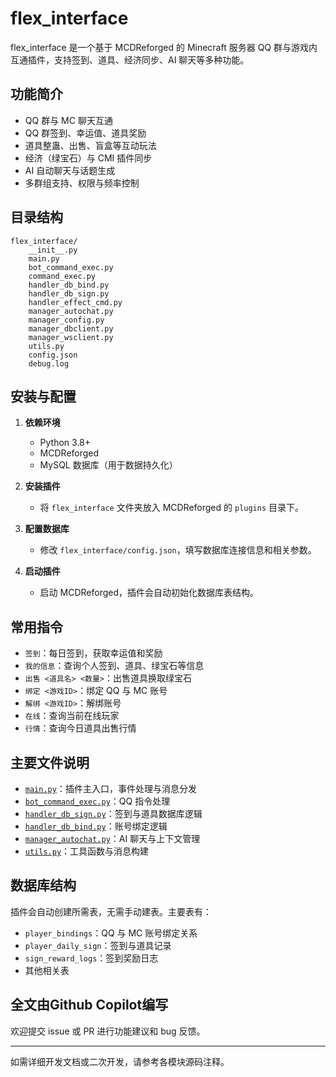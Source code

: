 
# flex_interface

flex_interface 是一个基于 MCDReforged 的 Minecraft 服务器 QQ 群与游戏内互通插件，支持签到、道具、经济同步、AI 聊天等多种功能。

## 功能简介

- QQ 群与 MC 聊天互通
- QQ 群签到、幸运值、道具奖励
- 道具整蛊、出售、盲盒等互动玩法
- 经济（绿宝石）与 CMI 插件同步
- AI 自动聊天与话题生成
- 多群组支持、权限与频率控制

## 目录结构

```
flex_interface/
    __init__.py
    main.py
    bot_command_exec.py
    command_exec.py
    handler_db_bind.py
    handler_db_sign.py
    handler_effect_cmd.py
    manager_autochat.py
    manager_config.py
    manager_dbclient.py
    manager_wsclient.py
    utils.py
    config.json
    debug.log
```

## 安装与配置

1. **依赖环境**
   - Python 3.8+
   - MCDReforged
   - MySQL 数据库（用于数据持久化）

2. **安装插件**
   - 将 `flex_interface` 文件夹放入 MCDReforged 的 `plugins` 目录下。

3. **配置数据库**
   - 修改 `flex_interface/config.json`，填写数据库连接信息和相关参数。

4. **启动插件**
   - 启动 MCDReforged，插件会自动初始化数据库表结构。

## 常用指令

- `签到`：每日签到，获取幸运值和奖励
- `我的信息`：查询个人签到、道具、绿宝石等信息
- `出售 <道具名> <数量>`：出售道具换取绿宝石
- `绑定 <游戏ID>`：绑定 QQ 与 MC 账号
- `解绑 <游戏ID>`：解绑账号
- `在线`：查询当前在线玩家
- `行情`：查询今日道具出售行情

## 主要文件说明

- [`main.py`](flex_interface/main.py)：插件主入口，事件处理与消息分发
- [`bot_command_exec.py`](flex_interface/bot_command_exec.py)：QQ 指令处理
- [`handler_db_sign.py`](flex_interface/handler_db_sign.py)：签到与道具数据库逻辑
- [`handler_db_bind.py`](flex_interface/handler_db_bind.py)：账号绑定逻辑
- [`manager_autochat.py`](flex_interface/manager_autochat.py)：AI 聊天与上下文管理
- [`utils.py`](flex_interface/utils.py)：工具函数与消息构建

## 数据库结构

插件会自动创建所需表，无需手动建表。主要表有：

- `player_bindings`：QQ 与 MC 账号绑定关系
- `player_daily_sign`：签到与道具记录
- `sign_reward_logs`：签到奖励日志
- 其他相关表

## 全文由Github Copilot编写

欢迎提交 issue 或 PR 进行功能建议和 bug 反馈。

---

如需详细开发文档或二次开发，请参考各模块源码注释。
